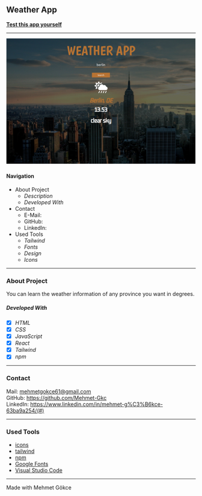 ## Weather App

**[Test this app yourself](https://resilient-bienenstitch-6a40dc.netlify.app/)**

---

![Screenshot from Project](./src/assets/WeatherApp.png)

#### Navigation

- About Project
  - _Description_
  - _Developed With_
- Contact
  - E-Mail: 
  - GitHub: 
  - LinkedIn: 
- Used Tools
  - _Tailwind_
  - _Fonts_
  - _Design_
  - _Icons_

---

### About Project

You can learn the weather information of any province you want in degrees.

##### Developed With

- [x] _HTML_
- [x] _CSS_
- [x] _JavaScript_
- [x] _React_
- [x] _Tailwind_
- [x] _npm_

---

### Contact

Mail: mehmetgokce61@gmail.com<br>
GitHub: https://github.com/Mehmet-Gkc<br>
LinkedIn: https://www.linkedin.com/in/mehmet-g%C3%B6kce-63ba9a254/(#)

---

### Used Tools

- [icons](https://react-icons.github.io/react-icons/icons?name=fa)
- [tailwind](https://tailwindcss.com/docs/guides/create-react-app)
- [npm](https://www.npmjs.com/)
- [Google Fonts](https://fonts.google.com/)
- [Visual Studio Code](https://code.visualstudio.com/)


---

Made with Mehmet Gökce
